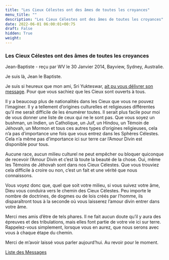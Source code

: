 ```yaml
---
title: "Les Cieux Célestes ont des âmes de toutes les croyances"
menu_title: ""
description: "Les Cieux Célestes ont des âmes de toutes les croyances"
date: 2022-06-01 06:00:01+00:75
draft: False
hidden: True
weight:
---
```

### Les Cieux Célestes ont des âmes de toutes les croyances

Jean-Baptiste - reçu par WV le 30 Janvier 2014, Bayview, Sydney, Australie.

Je suis là, Jean le Baptiste.

Je suis si heureux que mon ami, Sri Yukteswar, [ait pu vous délivrer son message](/fr-contemporary-messages/fr-contemporary-messages-by-date-order/fr-contemporary-messages-2014/fr-2014-1-30-2-fab-sri-yarisupta/). Pour que vous sachiez que les Cieux sont ouverts à tous.

Il y a beaucoup plus de nationalités dans les Cieux que vous ne pouvez l’imaginer. Il y a tellement d’origines culturelles et religieuses différentes qu’il me serait difficile de les énumérer toutes. Il serait plus facile pour moi de vous donner une liste de ceux qui ne le sont pas. Que vous soyez un bushman, un Indien, un Catholique, un Juif, un Hindou, un Témoin de Jéhovah, un Mormon et tous ces autres types d’origines religieuses, cela n’a pas d’importance une fois que vous entrez dans les Sphères Célestes. Cela n’a même pas d’importance ici sur terre car l’Amour Divin est disponible pour tous.

Aucune race, aucun milieu culturel ne peut empêcher ou bloquer quiconque de recevoir l’Amour Divin et c’est là toute la beauté de la chose. Oui, même les Témoins de Jéhovah sont dans nos Cieux Célestes. Que vous trouviez cela difficile à croire ou non, c’est un fait et une vérité que nous connaissons.

Vous voyez donc que, quel que soit votre milieu, si vous suivez votre âme, Dieu vous conduira vers le chemin des Cieux Célestes. Peu importe le nombre de doctrines, de dogmes ou de lois créés par l’homme, ils disparaîtront tous à la seconde où vous laisserez l’amour divin entrer dans votre âme.

Merci mes amis d’être de tels phares. Il ne fait aucun doute qu’il y aura des épreuves et des tribulations, mais elles font partie de votre vie ici sur terre. Rappelez-vous simplement, lorsque vous en aurez, que nous serons avec vous à chaque étape du chemin.

Merci de m’avoir laissé vous parler aujourd’hui. Au revoir pour le moment.

[Liste des Messages](/fr-contemporary-messages/fr-contemporary-messages-by-date-order/fr-contemporary-messages-2014)